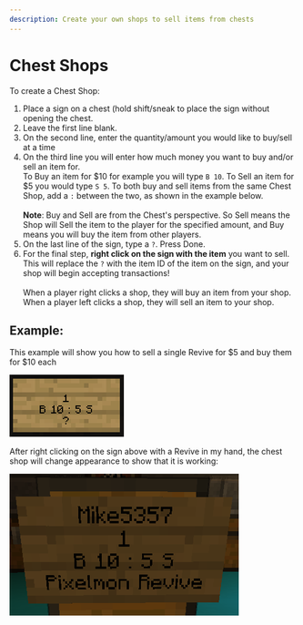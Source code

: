```yaml
---
description: Create your own shops to sell items from chests
---
```


# Chest Shops

To create a Chest Shop:

1. Place a sign on a chest (hold shift/sneak to place the sign without opening the chest.
2. Leave the first line blank.
3. On the second line, enter the quantity/amount you would like to buy/sell at a time
4. On the third line you will enter how much money you want to buy and/or sell an item for.\
   To Buy an item for $10 for example you will type `B 10`. To Sell an item for $5 you would type `S 5`. To both buy and sell items from the same Chest Shop, add a `:` between the two, as shown in the example below.\
   \
   **Note**: Buy and Sell are from the Chest's perspective. So Sell means the Shop will Sell the item to the player for the specified amount, and Buy means you will buy the item from other players.
5. On the last line of the sign, type a `?`. Press Done.
6. For the final step, **right click on the sign with the item** you want to sell. This will replace the `?` with the item ID of the item on the sign, and your shop will begin accepting transactions!\
   \
   When a player right clicks a shop, they will buy an item from your shop. When a player left clicks a shop, they will sell an item to your shop.

## Example:&#x20;

This example will show you how to sell a single Revive for $5 and buy them for $10 each

![](../.gitbook/assets/image.png)

After right clicking on the sign above with a Revive in my hand, the chest shop will change appearance to show that it is working:

![](<../.gitbook/assets/image (3).png>)
